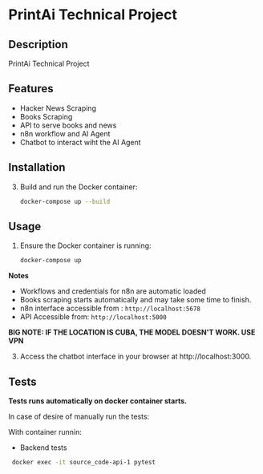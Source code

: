 # PrintAi Technical Project

## Description
PrintAi Technical Project

## Features
- Hacker News Scraping
- Books Scraping
- API to serve books and news
- n8n workflow and AI Agent
- Chatbot to interact wiht the AI Agent 

## Installation
3. Build and run the Docker container:
   ```bash
   docker-compose up --build
   ```

## Usage
1. Ensure the Docker container is running:
   ```bash
   docker-compose up

**Notes**
- Workflows and credentials for n8n are automatic loaded
- Books scraping starts automatically and may take some time to finish.
- n8n interface accessible from : `http://localhost:5678`
- API Accessible from: `http://localhost:5000`

**BIG NOTE: IF THE LOCATION IS CUBA, THE MODEL DOESN'T WORK. USE VPN**

3. Access the chatbot interface in your browser at http://localhost:3000.

## Tests
**Tests runs automatically on docker container starts.**

In case of desire of manually run the tests:

With container runnin:
- Backend tests
```bash
 docker exec -it source_code-api-1 pytest
```




